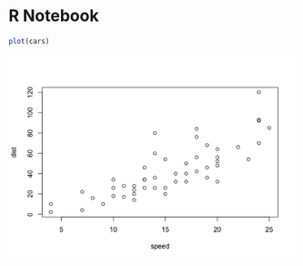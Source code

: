 R Notebook
================

``` r
plot(cars)
```

![](test2_files/figure-markdown_github/unnamed-chunk-1-1.png)
